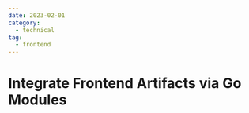```yaml
---
date: 2023-02-01
category:
  - technical
tag:
  - frontend
---
```


# Integrate Frontend Artifacts via Go Modules


